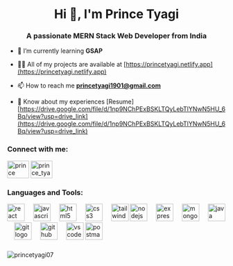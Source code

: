 <h1 align="center">Hi 👋, I'm Prince Tyagi</h1>
<h3 align="center">A passionate MERN Stack Web Developer from India</h3>

- 🌱 I’m currently learning **GSAP**

- 👨‍💻 All of my projects are available at [https://princetyagi.netlify.app](https://princetyagi.netlify.app)

- 📫 How to reach me **princetyagi1901@gmail.com**

- 📄 Know about my experiences [Resume] [https://drive.google.com/file/d/1np9NChPExBSKLTQyLebTlYNwN5HU_6Bq/view?usp=drive_link](https://drive.google.com/file/d/1np9NChPExBSKLTQyLebTlYNwN5HU_6Bq/view?usp=drive_link)


<h3 align="left">Connect with me:</h3>
<p align="left">
<a href="https://linkedin.com/in/prince tyagi" target="blank"><img align="center" src="https://raw.githubusercontent.com/rahuldkjain/github-profile-readme-generator/master/src/images/icons/Social/linked-in-alt.svg" alt="prince tyagi" height="40" width="50"/></a>
<a href="https://instagram.com/prince_tyagi._.07" target="blank"><img align="center" src="https://raw.githubusercontent.com/rahuldkjain/github-profile-readme-generator/master/src/images/icons/Social/instagram.svg" alt="prince_tyagi._.07" height="40" width="50" /></a>
</p>

<h3 align="left">Languages and Tools:</h3>

<div align="left">
  <img src="https://cdn.jsdelivr.net/gh/devicons/devicon/icons/react/react-original.svg" height="40" alt="react logo"  />
  <img width="12" />
  
  <img src="https://cdn.jsdelivr.net/gh/devicons/devicon/icons/javascript/javascript-original.svg" height="40" alt="javascript logo"  />
  <img width="12" />
  <img src="https://cdn.jsdelivr.net/gh/devicons/devicon/icons/html5/html5-original.svg" height="40" alt="html5 logo"  />
  <img width="12" />
  <img src="https://cdn.jsdelivr.net/gh/devicons/devicon/icons/css3/css3-original.svg" height="40" alt="css3 logo"  />
  <img width="12" />
  <img src="https://www.vectorlogo.zone/logos/tailwindcss/tailwindcss-icon.svg" alt="tailwind" width="40" height="40"/> 
  <img src="https://cdn.jsdelivr.net/gh/devicons/devicon/icons/nodejs/nodejs-original.svg" height="40" alt="nodejs logo"  />
  <img width="12" />
  <img src="https://cdn.jsdelivr.net/gh/devicons/devicon/icons/express/express-original.svg" height="40" alt="express logo"  />
  <img width="12" />
  <img src="https://cdn.jsdelivr.net/gh/devicons/devicon/icons/mongodb/mongodb-original.svg" height="40" alt="mongodb logo"  />
  <img width="12" />
  <img src="https://cdn.jsdelivr.net/gh/devicons/devicon/icons/java/java-original.svg" height="40" alt="java logo"  />
  <img width="12" />
  <img src="https://cdn.jsdelivr.net/gh/devicons/devicon/icons/git/git-original.svg" height="40" alt="git logo"  />
  <img width="12" />
  <img src="https://cdn.jsdelivr.net/gh/devicons/devicon/icons/github/github-original.svg" height="40" alt="github logo"  />
  <img width="12" />
  <img src="https://cdn.jsdelivr.net/gh/devicons/devicon/icons/vscode/vscode-original.svg" height="40" alt="vscode logo"  />
  <a href="https://postman.com" target="_blank" rel="noreferrer"> <img src="https://www.vectorlogo.zone/logos/getpostman/getpostman-icon.svg" alt="postman" width="40" height="40"/> </a>
</div>

###



<p><img align="center" src="https://github-readme-stats.vercel.app/api/top-langs?username=princetyagi07&show_icons=true&locale=en&layout=compact" alt="princetyagi07" /></p>
